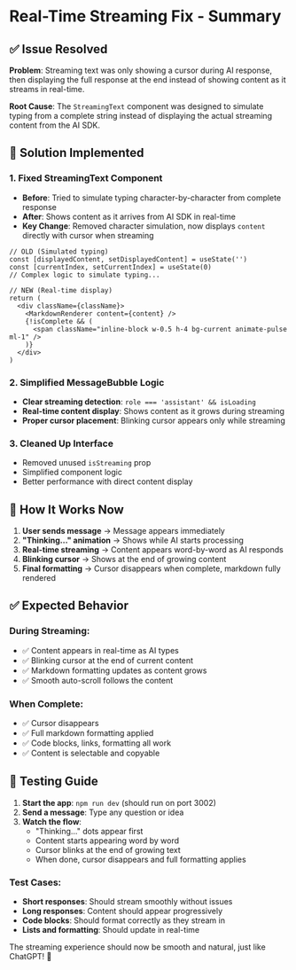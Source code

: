 # Real-Time Streaming Fix - Summary

## ✅ Issue Resolved

**Problem**: Streaming text was only showing a cursor during AI response, then displaying the full response at the end instead of showing content as it streams in real-time.

**Root Cause**: The `StreamingText` component was designed to simulate typing from a complete string instead of displaying the actual streaming content from the AI SDK.

## 🔧 Solution Implemented

### 1. **Fixed StreamingText Component**
- **Before**: Tried to simulate typing character-by-character from complete response
- **After**: Shows content as it arrives from AI SDK in real-time
- **Key Change**: Removed character simulation, now displays `content` directly with cursor when streaming

```tsx
// OLD (Simulated typing)
const [displayedContent, setDisplayedContent] = useState('')
const [currentIndex, setCurrentIndex] = useState(0)
// Complex logic to simulate typing...

// NEW (Real-time display)
return (
  <div className={className}>
    <MarkdownRenderer content={content} />
    {!isComplete && (
      <span className="inline-block w-0.5 h-4 bg-current animate-pulse ml-1" />
    )}
  </div>
)
```

### 2. **Simplified MessageBubble Logic**
- **Clear streaming detection**: `role === 'assistant' && isLoading`
- **Real-time content display**: Shows content as it grows during streaming
- **Proper cursor placement**: Blinking cursor appears only while streaming

### 3. **Cleaned Up Interface**
- Removed unused `isStreaming` prop
- Simplified component logic
- Better performance with direct content display

## 🎯 How It Works Now

1. **User sends message** → Message appears immediately
2. **"Thinking..." animation** → Shows while AI starts processing
3. **Real-time streaming** → Content appears word-by-word as AI responds
4. **Blinking cursor** → Shows at the end of growing content
5. **Final formatting** → Cursor disappears when complete, markdown fully rendered

## ✅ Expected Behavior

### During Streaming:
- ✅ Content appears in real-time as AI types
- ✅ Blinking cursor at the end of current content
- ✅ Markdown formatting updates as content grows
- ✅ Smooth auto-scroll follows the content

### When Complete:
- ✅ Cursor disappears
- ✅ Full markdown formatting applied
- ✅ Code blocks, links, formatting all work
- ✅ Content is selectable and copyable

## 🧪 Testing Guide

1. **Start the app**: `npm run dev` (should run on port 3002)
2. **Send a message**: Type any question or idea
3. **Watch the flow**:
   - "Thinking..." dots appear first
   - Content starts appearing word by word
   - Cursor blinks at the end of growing text
   - When done, cursor disappears and full formatting applies

### Test Cases:
- **Short responses**: Should stream smoothly without issues
- **Long responses**: Content should appear progressively
- **Code blocks**: Should format correctly as they stream in
- **Lists and formatting**: Should update in real-time

The streaming experience should now be smooth and natural, just like ChatGPT! 🚀